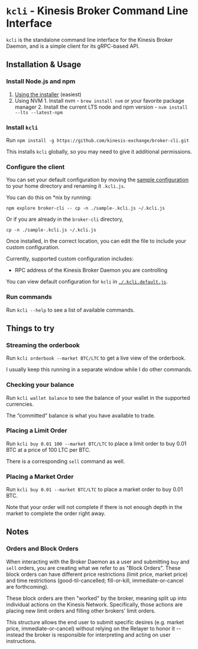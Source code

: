 `kcli` - Kinesis Broker Command Line Interface
==============================================

`kcli` is the standalone command line interface for the Kinesis Broker Daemon, and is a simple client for its gRPC-based API.

Installation & Usage
--------------------

### Install Node.js and npm
  1. [Using the installer](https://nodejs.org/en/download/) (easiest)
  2. Using NVM
    1. Install nvm - `brew install nvm` or your favorite package manager
    2. Install the current LTS node and npm version - `nvm install --lts --latest-npm`

### Install `kcli`
Run `npm install -g https://github.com/kinesis-exchange/broker-cli.git`

This installs `kcli` globally, so you may need to give it additional permissions.

### Configure the client
You can set your default configuration by moving the [sample configuration](./sample-.kcli.js) to your home directory and renaming it `.kcli.js`.

You can do this on \*nix by running:
```
npm explore broker-cli -- cp -n ./sample-.kcli.js ~/.kcli.js
```

Or if you are already in the `broker-cli` directory,
```
cp -n ./sample-.kcli.js ~/.kcli.js
```

Once installed, in the correct location, you can edit the file to include your custom configuration.

Currently, supported custom configuration includes:
- RPC address of the Kinesis Broker Daemon you are controlling

You can view default configuration for `kcli` in [`./.kcli.default.js`](./.kcli.default.js).

### Run commands
Run `kcli --help` to see a list of available commands.

Things to try
-------------

### Streaming the orderbook
Run `kcli orderbook --market BTC/LTC` to get a live view of the orderbook.

I usually keep this running in a separate window while I do other commands.

### Checking your balance
Run `kcli wallet balance` to see the balance of your wallet in the supported currencies.

The “committed” balance is what you have available to trade.

### Placing a Limit Order
Run `kcli buy 0.01 100 --market BTC/LTC` to place a limit order to buy 0.01 BTC at a price of 100 LTC per BTC.

There is a corresponding `sell` command as well.

### Placing a Market Order
Run `kcli buy 0.01 --market BTC/LTC` to place a market order to buy 0.01 BTC.

Note that your order will not complete if there is not enough depth in the market to complete the order right away.

Notes
-----

### Orders and Block Orders
When interacting with the Broker Daemon as a user and submitting `buy` and `sell` orders, you are creating what we refer to as "Block Orders". These block orders can have different price restrictions (limit price, market price) and time restrictions (good-til-cancelled; fill-or-kill, immediate-or-cancel are forthcoming).

These block orders are then "worked" by the broker, meaning split up into individual actions on the Kinesis Network. Specifically, those actions are placing new limit orders and filling other brokers' limit orders.

This structure allows the end user to submit specific desires (e.g. market price, immediate-or-cancel) without relying on the Relayer to honor it -- instead the broker is responsible for interpreting and acting on user instructions.